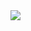 <image src="https://github.com/marcusvrsousa/react-native-cook-app/assets/32283039/825c3e12-0106-41d2-a429-7b16194d2d5f"/>
